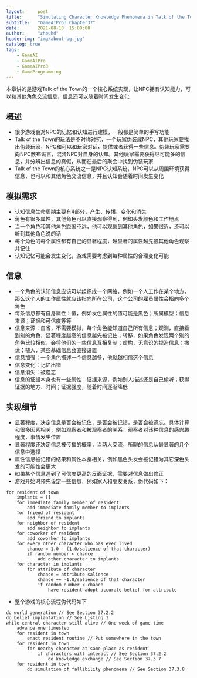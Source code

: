 ```yaml
---
layout:     post
title:      "Simulating Character Knowledge Phenomena in Talk of the Town"
subtitle:   "GameAIPro3 Chapter37"
date:       2021-08-10  15:00:00
author:     "zhouhd"
header-img: "img/about-bg.jpg"
catalog: true
tags:
    - GameAI
    - GameAIPro
    - GameAIPro3
    - GameProgramming
---
```


本章讲的是游戏Talk of the Town的一个核心系统实现，让NPC拥有认知能力，可以和其他角色交流信息，信息还可以随着时间发生变化

## 概述
- 很少游戏会对NPC的记忆和认知进行建模，一般都是简单的手写功能
- Talk of the Town的玩法是不对称对抗，一个玩家伪装成NPC，其他玩家要找出伪装玩家，NPC和可以和玩家对话，提供或者获得一些信息。伪装玩家需要向NPC散布谎言，混淆NPC对自身的认知。其他玩家需要获得尽可能多的信息，并分辨出信息的真假，从而在最后的聚会中找到伪装玩家
- Talk of the Town的核心系统之一是NPC认知系统，NPC可以从周围环境获得信息，也可以和其他角色交流信息，并且认知会随着时间发生变化

## 模拟需求
- 认知信息生命周期主要有4部分，产生、传播、变化和消失
- 角色有很多属性，其他角色可以直接观察得到，例如头发颜色和工作地点
- 当一个角色和其他角色距离不远，他可以观察到其他角色，如果很近，还可以听到其他角色说的话
- 每个角色的每个属性都有自己的显著程度，越显著的属性越先被其他角色观察并记住
- 认知记忆可能会发生变化，游戏需要考虑到每种属性的合理变化可能

## 信息
- 一个角色的认知信息应该可以组织成一个网络，例如一个人工作在某个地方，那么这个人的工作属性就应该指向所在公司，这个公司的雇员属性会指向多个角色
- 每条信息都有自身属性：值，例如发色属性的值可能是黑色；所属模型；信息来源；证据和可信度等等
- 信息来源：自省，不需要模拟，每个角色能知道自己所有信息；观测，直接看到别的角色，显著程度越高的信息越先被记住；转移，如果角色发现两个别的角色比较相似，会将他们的一些信息互相复制；虚构，无意识的捏造信息；撒谎；植入，某些基础信息会直接设置
- 信息加强：一个角色描述一个信息越多，他就越相信这个信息
- 信息变化：记忆出错
- 信息消失：被遗忘
- 信息的证据本身也有一些属性：证据来源，例如别人描述还是自己偷听；获得证据的地方、时间；证据强度，随着时间逐渐降低

## 实现细节
- 显著程度，决定信息是否会被记住，是否会被记错，是否会被遗忘。具体计算和很多因素相关，例如观察者和被观察者的关系，观察者对该种信息的感兴趣程度，事情发生位置
- 显著程度还决定信息被传播的概率，当两人交流，所聊的信息从最显著的几个信息中选择
- 属性信息被记错的结果和属性本身相关，例如黑色头发会被记错为其它深色头发的可能性会更大
- 如果某个信息遇到了可信度更高的反面证据，需要对信息做出修正
- 游戏开始时预先设定一些信息，例如家人和朋友关系，伪代码如下：
```
for resident of town
    implants = []
    for immediate family member of resident
        add immediate family member to implants
    for friend of resident
        add friend to implants
    for neighbor of resident
        add neighbor to implants
    for coworker of resident
        add coworker to implants
    for every other character who has ever lived
        chance = 1.0 - (1.0/salience of that character)
        if random number < chance
            add other character to implants
    for character in implants
        for attribute of character
            chance = attribute salience
            chance += -1.0/salience of that character
            if random number < chance
                have resident adopt accurate belief for attribute
```
- 整个游戏的核心流程伪代码如下
```
do world generation // See Section 37.2.2
do belief implantation // See Listing 1
while central character still alive // One week of game time
    advance one timestep
    for resident in town
        enact resident routine // Put somewhere in the town
    for resident in town
        for nearby character at same place as resident
            if characters will interact // See Section 37.2.2
                do knowledge exchange // See Section 37.3.7
    for resident in town
        do simulation of fallibility phenomena // See Section 37.3.8
```
